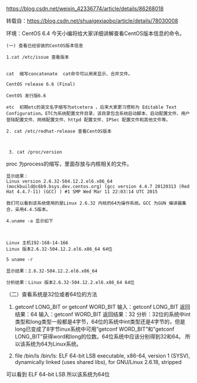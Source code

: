 https://blog.csdn.net/weixin_42336774/article/details/86268018

转载自：https://blog.csdn.net/shuaigexiaobo/article/details/78030008

环境：CentOS 6.4
    今天小编将给大家详细讲解查看CentOS版本信息的命令。

    (一) 查看已经安装的CentOS版本信息

    1.cat /etc/issue 查看版本


    cat  缩写concatenate  cat命令可以用来显示、合并文件。

    CentOS release 6.6 (Final)

    CentOS 发行版6.6 

    etc  初期etc的英文名字缩写为etcetera ，后来大家更习惯称为 Editable Text Configuration。ETC为系统配置文件目录，该目录包含系统启动脚本、启动配置文件、用户登陆配置文件、网络配置文件、httpd 配置文件、IPSec 配置文件和其他文件等。

    2. cat /etc/redhat-release 查看CentOS版本

    

     3. cat /proc/version

  

   proc 为process的缩写，里面存放与内核相关的文件。

    显示结果：
    Linux version 2.6.32-504.12.2.el6.x86_64 (mockbuild@c6b9.bsys.dev.centos.org) (gcc version 4.4.7 20120313 (Red Hat 4.4.7-11) (GCC) ) #1 SMP Wed Mar 11 22:03:14 UTC 2015  

    我们可以看到该系统使用的是Linux 2.6.32 内核的64为操作系统。GCC 为GUN 编译器集合，采用4.4.5版本。

    4.uname -a 显示如下

    

    Linux 主机192-168-14-166
    Linux 版本2.6.32-504.12.2.el6.x86_64 64位

    5 uname -r

    显示结果：2.6.32-504.12.2.el6.x86_64

    分析结果：Linux 版本2.6.32-504.12.2.el6.x86_64 64位

  （二）查看系统是32位或者64位的方法
  1. getconf LONG_BIT or getconf WORD_BIT
  输入：getconf LONG_BIT
  返回结果：64
  输入：getconf WORD_BIT
  返回结果：32
  分析：32位的系统中int类型和long类型一般都是4字节，64位的系统中int类型还是4字节的，但是long已变成了8字节inux系统中可用”getconf WORD_BIT”和”getconf        LONG_BIT”获得word和long的位数。64位系统中应该分别得到32和64。
  所以该系统为64为Linux系统。

  2. file /bin/ls
  /bin/ls: ELF 64-bit LSB executable, x86-64, version 1 (SYSV), dynamically linked (uses shared libs), for GNU/Linux 2.6.18, stripped

   可以看到 ELF 64-bit LSB 所以该系统为64位
